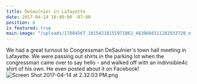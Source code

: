 ```yaml
---
title: DeSaulnier in Lafayette
date: 2017-04-14 18:40:00 -07:00
position: 6
is featured: true
main-image: "/uploads/17884567_10154218151971862_4820666511282933728_n.jpg"
---
```


We had a great turnout to Congressman DeSaulnier's town hall meeting in Lafayette. We were passing out shirts in the parking lot when the congressman came over to say hello - and walked off with an indivisible4c shirt of his own. He even posted about it on Facebook!
![Screen Shot 2017-04-14 at 2.32.03 PM.png](/uploads/Screen%20Shot%202017-04-14%20at%202.32.03%20PM.png)